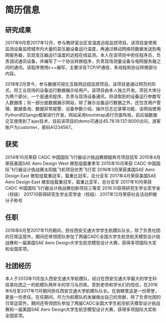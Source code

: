 # 简历信息

## 研究成果

2017年9月至2017年12月，参与教研室台区变温度远程监控项目。该项目是使用监测设备监控城市内大量的变压器设备运行温度，再通过移动网络将数据发送到电网服务器，实现变压器运行温度的远程在线监测。本人在该项目中担任程序员，负责调试通讯设备，并编写了一个协议转换程序，负责现场测量设备与电网服务器之间的通讯。该程序使用c++编写，主要涉及TCP/IP通信、多线程和协议转换部分内容。

2018年2月至今，参与数据可视化互联网远程监控项目。该项目是通过网页的形式，将工业现场的设备运行数据展示给用户。该项目由本人独立开发。项目大体分为两个部分，一个是通讯程序，负责与现场设备通讯，将读取到的设备运行参数写入数据库；另一部分是数据展示网站，除了展示设备运行数据之外，还包含用户管理、数据查询、数据异常报警、设备参数介绍、操作日志记录等功能，该网站使用Python的Django框架进行开发，网站采用bootstrap进行页面布局，前后端数据交互使用到了ajax技术，目前该项目的demo可通过45.78.19.137:8000访问，游客账户为customer，密码A1234567。

## 获奖

2014年10月荣获 CADC 中国国际飞行器设计挑战赛嫦娥奔月项目冠军
2015年4月荣获美国SAE Aero Design West 微型组载重季军
2015年10月荣获 CADC 中国国际飞行器设计挑战赛太阳能飞机项目优秀飞行奖
2016年3月荣获美国SAE Aero Design East 微型组载重冠军，载重比冠军，总分亚军
2017年4月荣获美国SAE Aero Design East 微型组载重冠军，载重比亚军，总分亚军
2017年10月荣获 CADC 中国国际飞行器设计挑战赛创新项目三等奖
2016.10获得研究生学业奖学金（校级）
2017.10获得研究生学业奖学金（校级）
2017年12月荣获社会活动积极分子称号

## 任职

2016年6月至2017年11月期间，担任西安交通大学学生航模队队长，除了负责社团的日常运营外，期间还带领团队参加了两届CADC全国大学生航空航天模型设计挑战赛和一届美国SAE Aero Design大学生航空模型设计大赛，获得多项国际大奖和全国奖项。

## 社团经历

本人于2013年11月加入西安交通大学航模队，经过在西安交通大学最大的学生科技类社团之一的航模队两年半的学习与历练。受到老师和学长们的信任，在2016年6月至2017年11月期间担任西安交通大学航模队队长。在我眼里这是一份荣誉，更是一份责任。在任期间，尽力为航模队的发展做出自己的贡献，除了负责社团的日常运营外，期间还带领团队参加了两届CADC全国大学生航空航天模型设计挑战赛和一届美国SAE Aero Design大学生航空模型设计大赛，获得多项国际大奖和全国奖项。
